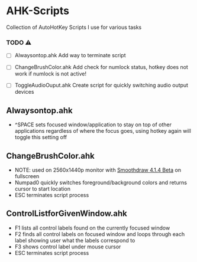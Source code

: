 # AHK-Scripts
Collection of AutoHotKey Scripts I use for various tasks

### TODO &#9888;
- [ ] Alwaysontop.ahk Add way to terminate script
- [ ] ChangeBrushColor.ahk Add check for numlock status, hotkey does not work if numlock is not active!
- [ ] ToggleAudioOuput.ahk Create script for quickly switching audio output devices


## Alwaysontop.ahk 
- ^SPACE sets focused window/application to stay on top of other applications regardless of where the focus goes, using hotkey again will toggle this setting off

## ChangeBrushColor.ahk
- NOTE: used on 2560x1440p monitor with [Smoothdraw 4.1.4 Beta](http://www.smoothdraw.com/sd) on fullscreen
- Numpad0 quickly switches foreground/background colors and returns cursor to start location
- ESC terminates script process

## ControlListforGivenWindow.ahk
- F1 lists all control labels found on the currently focused window
- F2 finds all control labels on focused window and loops through each label showing user what the labels correspond to
- F3 shows control label under mouse cursor 
- ESC terminates script process
